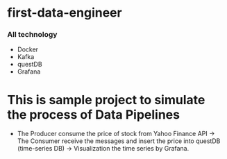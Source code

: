 # first-data-engineer

### All technology

- Docker
- Kafka
- questDB
- Grafana

# This is sample project to simulate the process of Data Pipelines

- The Producer consume the price of stock from Yahoo Finance API -> The Consumer receive the messages and insert the price into questDB (time-series DB) -> Visualization the time series by Grafana.


